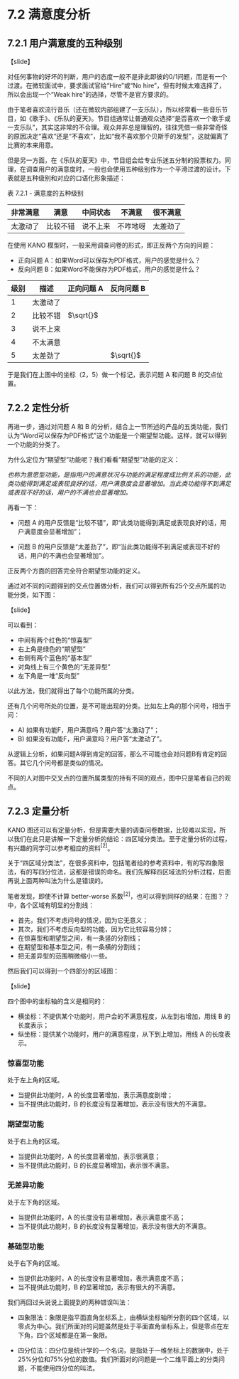 # 7.2 满意度分析

## 7.2.1 用户满意度的五种级别

【slide】

对任何事物的好坏的判断，用户的态度一般不是非此即彼的0/1问题，而是有一个过渡。在微软面试中，要求面试官给“Hire”或“No hire”，但有时候太难选择了，所以会出现一个“Weak hire”的选择，尽管不是官方要求的。

由于笔者喜欢流行音乐（还在微软内部组建了一支乐队），所以经常看一些音乐节目，如《歌手》、《乐队的夏天》。节目组通常让普通观众选择“是否喜欢一个歌手或一支乐队”，其实这非常的不合理。观众并非总是理智的，往往凭借一些非常奇怪的原因决定“喜欢”还是“不喜欢”，比如“我不喜欢那个贝斯手的发型”，这就偏离了比赛的本来用意。

但是另一方面，在《乐队的夏天》中，节目组会给专业乐迷五分制的投票权力。同理，在调查用户的满意度时，一般也会使用五种级别作为一个平滑过渡的设计。下表就是五种级别和对应的口语化形象描述：

表 7.2.1 - 满意度的五种级别

|非常满意|满意|中间状态|不满意|很不满意|
|--|--|--|--|--|
|太激动了|比较不错|说不上来|不咋地呀|太差劲了|

在使用 KANO 模型时，一般采用调查问卷的形式，即正反两个方向的问题：

- 正向问题 A：如果Word可以保存为PDF格式，用户的感觉是什么？
- 反向问题 B：如果Word不能保存为PDF格式，用户的感觉是什么？

|级别|描述|正向问题 A|反向问题 B|
|--|--|--|--|
|1|太激动了||
|2|比较不错|$\sqrt{}$|
|3|说不上来||
|4|不太满意||
|5|太差劲了||$\sqrt{}$|

于是我们在上图中的坐标（2，5）做一个标记，表示问题 A 和问题 B 的交点位置。

## 7.2.2 定性分析

再进一步，通过对问题 A 和 B 的分析，结合上一节所述的产品的五类功能，我们认为“Word可以保存为PDF格式”这个功能是一个期望型功能。这样，就可以得到一个功能的分类了。

为什么定位为“期望型”功能呢？我们看看“期望型”功能的定义：

*也称为意愿型功能，是指用户的满意状况与功能的满足程度成比例关系的功能，此类功能得到满足或表现良好的话，用户满意度会显著增加。当此类功能得不到满足或表现不好的话，用户的不满也会显著增加。*

再看一下：

- 问题 A 的用户反馈是“比较不错”，即“此类功能得到满足或表现良好的话，用户满意度会显著增加”；

- 问题 B 的用户反馈是“太差劲了”，即“当此类功能得不到满足或表现不好的话，用户的不满也会显著增加”。

正反两个方面的回答完全符合期望型功能的定义。

通过对不同的问题得到的交点位置做分析，我们可以得到所有25个交点所属的功能分类，如下图：

【slide】

可以看到：
- 中间有两个红色的“惊喜型”
- 右上角是绿色的“期望型”
- 右侧有两个蓝色的“基本型”
- 对角线上有三个黄色的“无差异型”
- 左下角是一堆“反向型”

以此方法，我们就得出了每个功能所属的分类。

还有几个问号所处的位置，是不可能出现的分类。比如左上角的那个问号，相当于问：
- A) 如果有功能F，用户满意吗？用户答“太激动了”；
- B) 如果没有功能F，用户满意吗？用户答“太激动了”。

从逻辑上分析，如果问题A得到肯定的回答，那么不可能也会对问题B有肯定的回答。其它几个问号都是类似的情况。

不同的人对图中交叉点的位置所属类型的持有不同的观点，图中只是笔者自己的观点。

## 7.2.3 定量分析

KANO 图还可以有定量分析，但是需要大量的调查问卷数据，比较难以实现，所以我们在此只是讲解一下定量分析的结论：四区域分类法。至于定量分析的过程，有兴趣的同学可以参考相应的资料$^{[2]}$。

关于“四区域分类法”，在很多资料中，包括笔者给的参考资料中，有的写四象限法，有的写四分位法，这都是错误的命名。我们先解释四区域法的分析过程，后面再说上面两种叫法为什么是错误的。

笔者发现，即使不计算 better-worse 系数$^{[2]}$，也可以得到同样的结果：在图？？中，各个区域有明显的分割线：

- 首先，我们不考虑问号的情况，因为它无意义；
- 其次，我们不考虑反向型的功能，因为它比较容易分辨；
- 在惊喜型和期望型之间，有一条竖的分割线；
- 在期望型和基本型之间，有一条横的分割线；
- 把无差异型的范围稍微缩小一些。

然后我们可以得到一个四部分的区域图：

【slide】

四个图中的坐标轴的含义是相同的：

- 横坐标：不提供某个功能时，用户会的不满意程度，从左到右增加，用线 B 的长度表示；
- 纵坐标：提供某个功能时，用户的满意程度，从下到上增加，用线 A 的长度表示。

### 惊喜型功能

处于左上角的区域。

- 当提供此功能时，A 的长度显著增加，表示满意度剧增；
- 当不提供此功能时，B 的长度没有显著增加，表示没有很大的不满意。

### 期望型功能

处于右上角的区域。

- 当提供此功能时，A 的长度显著增加，表示很满意；
- 当不提供此功能时，B 的长度显著增加，表示很不满意。

### 无差异功能

处于左下角的区域。

- 当提供此功能时，A 的长度没有显著增加，表示满意度不高；
- 当不提供此功能时，B 的长度没有显著增加，表示没有很大的不满意。

### 基础型功能

处于右下角的区域。

- 当提供此功能时，A 的长度没有显著增加，表示满意度不高；
- 当不提供此功能时，B 的显著增加，表示有很大的不满意。

我们再回过头说说上面提到的两种错误叫法：

- 四象限法：象限是指平面直角坐标系上，由横纵坐标轴所分割的四个区域，以零点为中心。我们所面对的问题虽然是处于平面直角坐标系上，但是零点在左下角，四个区域都是在第一象限。

- 四分位法：四分位是统计学的一个名词，是指处于一维坐标上的数据中，处于25%分位和75%分位的数值。我们所面对的问题是一个二维平面上的分类问题，不能使用四分位的叫法。


